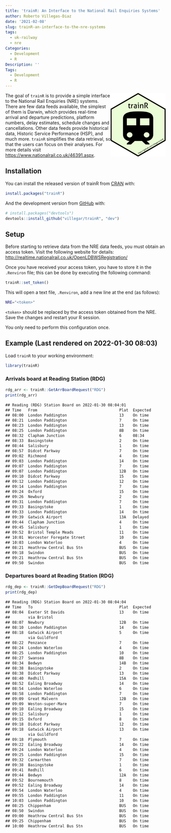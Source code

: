```yaml
---
title: 'trainR: An Interface to the National Rail Enquiries Systems'
author: Roberto Villegas-Diaz
date: '2021-02-08'
slug: trainR-an-interface-to-the-nre-systems
tags:
  - uk-railway
  - nre
Categories:
  - Development
  - R
Description: ''
Tags:
  - Development
  - R
---
```


<img src="https://raw.githubusercontent.com/villegar/trainR/main/inst/images/logo.png" alt="logo" align="right" height=200px/>

The goal of `trainR` is to provide a simple interface to the 
National Rail Enquiries (NRE) systems. There are few data feeds 
available, the simplest of them is Darwin, which provides real-time 
arrival and departure predictions, platform numbers, delay estimates, 
schedule changes and cancellations. Other data feeds provide historical 
data, Historic Service Performance (HSP), and much more. `trainR` 
simplifies the data retrieval, so that the users can focus on their 
analyses. For more details visit 
https://www.nationalrail.co.uk/46391.aspx.

## Installation

You can install the released version of trainR from [CRAN](https://CRAN.R-project.org) with:

``` r
install.packages("trainR")
```

And the development version from [GitHub](https://github.com/) with:

``` r
# install.packages("devtools")
devtools::install_github("villegar/trainR", "dev")
```

## Setup
Before starting to retrieve data from the NRE data feeds, you must obtain an access token. 
Visit the following website for details: http://realtime.nationalrail.co.uk/OpenLDBWSRegistration/

Once you have received your access token, you have to store it in the `.Renviron` file; this can be 
done by executing the following command:


```r
trainR::set_token()
```

This will open a text file, `.Renviron`, add a new line at the end (as follows):

```bash
NRE="<token>"
```

`<token>` should be replaced by the access token obtained from the NRE. Save the changes and restart 
your R session.

You only need to perform this configuration once.

## Example (Last rendered on 2022-01-30 08:03)

Load `trainR` to your working environment:

```r
library(trainR)
```

### Arrivals board at Reading Station (RDG)


```r
rdg_arr <- trainR::GetArrBoardRequest("RDG")
print(rdg_arr)
```

```
## Reading (RDG) Station Board on 2022-01-30 08:04:01
## Time   From                                    Plat  Expected
## 08:00  London Paddington                       13    On time
## 08:21  London Paddington                       7     On time
## 08:23  London Paddington                       13    On time
## 08:25  London Paddington                       8B    On time
## 08:32  Clapham Junction                        6     08:34
## 08:33  Basingstoke                             2     On time
## 08:44  Salisbury                               1     On time
## 08:57  Didcot Parkway                          7     On time
## 09:02  Richmond                                4     On time
## 09:03  London Paddington                       14    On time
## 09:07  London Paddington                       7     On time
## 09:07  London Paddington                       12B   On time
## 09:10  Didcot Parkway                          15    On time
## 09:12  London Paddington                       12    On time
## 09:14  London Paddington                       7     On time
## 09:24  Oxford                                  15    On time
## 09:26  Newbury                                 2     On time
## 09:31  London Paddington                       7     On time
## 09:33  Basingstoke                             1     On time
## 09:33  London Paddington                       14    On time
## 09:39  Gatwick Airport                         13A   Delayed
## 09:44  Clapham Junction                        4     On time
## 09:45  Salisbury                               1     On time
## 09:52  Bristol Temple Meads                    11    On time
## 10:01  Worcester Foregate Street               10    On time
## 10:03  London Waterloo                         4     On time
## 08:21  Heathrow Central Bus Stn                BUS   On time
## 09:18  Swindon                                 BUS   On time
## 09:21  Heathrow Central Bus Stn                BUS   On time
## 09:50  Swindon                                 BUS   On time
```

### Departures board at Reading Station (RDG)


```r
rdg_dep <- trainR::GetDepBoardRequest("RDG")
print(rdg_dep)
```

```
## Reading (RDG) Station Board on 2022-01-30 08:04:04
## Time   To                                      Plat  Expected
## 08:04  Exeter St Davids                        13    On time
##        via Bristol                             
## 08:07  Newbury                                 12B   On time
## 08:10  London Paddington                       14    On time
## 08:18  Gatwick Airport                         5     On time
##        via Guildford                           
## 08:22  Penzance                                7     On time
## 08:24  London Waterloo                         4     On time
## 08:25  London Paddington                       10    On time
## 08:27  Swansea                                 8B    On time
## 08:34  Bedwyn                                  14B   On time
## 08:38  Basingstoke                             2     On time
## 08:38  Didcot Parkway                          13    On time
## 08:40  Redhill                                 15A   On time
## 08:52  Ealing Broadway                         14    On time
## 08:54  London Waterloo                         6     On time
## 08:58  London Paddington                       7     On time
## 09:09  Great Malvern                           12B   On time
## 09:09  Weston-super-Mare                       7     On time
## 09:10  Ealing Broadway                         15    On time
## 09:12  Salisbury                               1     On time
## 09:15  Oxford                                  8     On time
## 09:18  Didcot Parkway                          12    On time
## 09:18  Gatwick Airport                         13    On time
##        via Guildford                           
## 09:18  Plymouth                                7     On time
## 09:22  Ealing Broadway                         14    On time
## 09:24  London Waterloo                         4     On time
## 09:25  London Paddington                       15    On time
## 09:32  Carmarthen                              7     On time
## 09:38  Basingstoke                             1     On time
## 09:41  Redhill                                 6     On time
## 09:44  Bedwyn                                  12A   On time
## 09:52  Bournemouth                             8     On time
## 09:52  Ealing Broadway                         14    On time
## 09:54  London Waterloo                         4     On time
## 09:55  London Paddington                       11    On time
## 10:03  London Paddington                       10    On time
## 08:25  Chippenham                              BUS   On time
## 08:50  Swindon                                 BUS   On time
## 09:00  Heathrow Central Bus Stn                BUS   On time
## 09:25  Chippenham                              BUS   On time
## 10:00  Heathrow Central Bus Stn                BUS   On time
```
